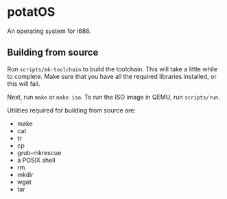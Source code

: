 # potatOS

An operating system for i686.

## Building from source

Run `scripts/mk-toolchain` to build the toolchain.
This will take a little while to complete. Make sure that you have all the required libraries installed, or this will fail.  

Next, run `make` or `make iso`.
To run the ISO image in QEMU, run `scripts/run`.  

Utilities required for building from source are:

* make
* cat
* tr
* cp
* grub-mkrescue
* a POSIX shell
* rm
* mkdir
* wget
* tar
